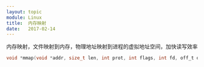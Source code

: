 ```yaml
---
layout: topic
module: Linux
title:  内存映射
date:   2017-02-14
---
```


内存映射，文件映射到内存，物理地址映射到进程的虚拟地址空间，加快读写效率

```c
void *mmap(void *addr, size_t len, int prot, int flags, int fd, off_t offset);
```
